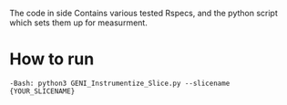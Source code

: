
The code in side Contains various tested Rspecs, and the python script which sets them up for measurment.



# How to run
	-Bash: python3 GENI_Instrumentize_Slice.py --slicename {YOUR_SLICENAME}

